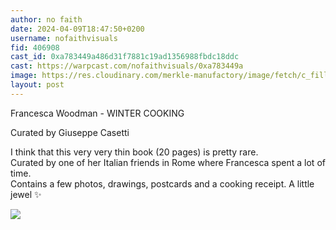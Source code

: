 ```yaml
---
author: no faith
date: 2024-04-09T18:47:50+0200
username: nofaithvisuals
fid: 406908
cast_id: 0xa783449a486d31f7881c19ad1356988fbdc18ddc
cast: https://warpcast.com/nofaithvisuals/0xa783449a
image: https://res.cloudinary.com/merkle-manufactory/image/fetch/c_fill,f_jpg/https%3A%2F%2Fi.imgur.com%2Fjogju68.jpg
layout: post
---
```

Francesca Woodman - WINTER COOKING  
  
Curated by Giuseppe Casetti  
  
I think that this very very thin book (20 pages) is pretty rare.   
Curated by one of her Italian friends in Rome where Francesca spent a lot of time.  
Contains a few photos, drawings, postcards and a cooking receipt. A little jewel ✨  

![](https://res.cloudinary.com/merkle-manufactory/image/fetch/c_fill,f_jpg/https%3A%2F%2Fi.imgur.com%2Fjogju68.jpg)